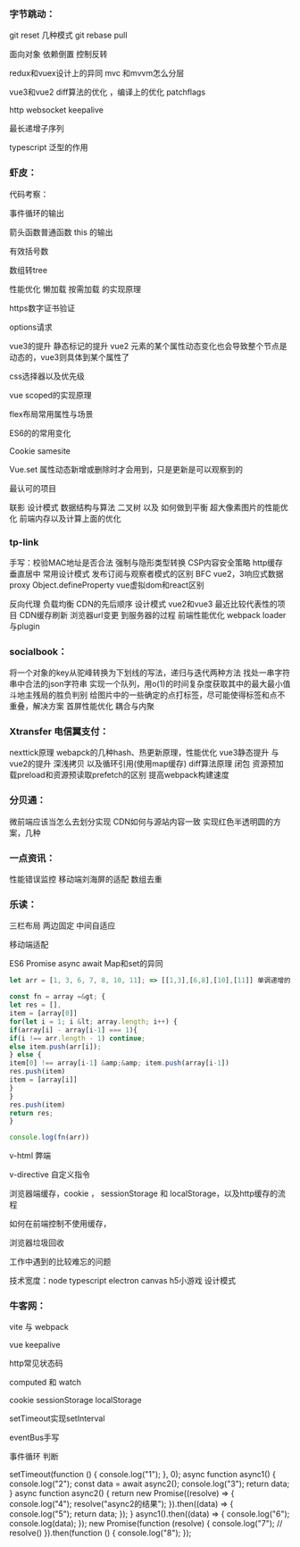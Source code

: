 ### 字节跳动：

git reset 几种模式 git rebase pull

面向对象  依赖倒置  控制反转

redux和vuex设计上的异同    mvc 和mvvm怎么分层

vue3和vue2  diff算法的优化 ，编译上的优化 patchflags

http  websocket   keepalive

最长递增子序列

typescript 泛型的作用

### 虾皮：

代码考察：

事件循环的输出

箭头函数普通函数 this 的输出

有效括号数

数组转tree



性能优化  懒加载 按需加载 的实现原理

https数字证书验证

options请求

vue3的提升  静态标记的提升 vue2 元素的某个属性动态变化也会导致整个节点是动态的，vue3则具体到某个属性了

 css选择器以及优先级

vue scoped的实现原理

flex布局常用属性与场景

ES6的的常用变化

Cookie  samesite

Vue.set  属性动态新增或删除时才会用到，只是更新是可以观察到的

最认可的项目

联影
设计模式
数据结构与算法
二叉树 以及 如何做到平衡
超大像素图片的性能优化
前端内存以及计算上面的优化



### tp-link

手写：校验MAC地址是否合法
强制与隐形类型转换
CSP内容安全策略
http缓存
垂直居中
常用设计模式
发布订阅与观察者模式的区别
BFC
vue2，3响应式数据 proxy Object.defineProperty
vue虚拟dom和react区别

反向代理 负载均衡 CDN的先后顺序
设计模式
vue2和vue3
最近比较代表性的项目
CDN缓存刷新
浏览器url变更 到服务器的过程
前端性能优化
webpack loader与plugin

### socialbook：

将一个对象的key从驼峰转换为下划线的写法，递归与迭代两种方法
找处一串字符串中合法的json字符串
实现一个队列，用o(1)的时间复杂度获取其中的最大最小值
斗地主残局的胜负判别
给图片中的一些确定的点打标签，尽可能使得标签和点不重叠，解决方案
首屏性能优化
耦合与内聚

### Xtransfer 电信翼支付：

nexttick原理
webapck的几种hash、热更新原理，性能优化
vue3静态提升 与vue2的提升
深浅拷贝  以及循环引用(使用map缓存)
diff算法原理
闭包
资源预加载preload和资源预读取prefetch的区别
提高webpack构建速度

### 分贝通：

微前端应该当怎么去划分实现
CDN如何与源站内容一致
实现红色半透明圆的方案，几种

### 一点资讯：

性能错误监控
移动端刘海屏的适配
数组去重

### 乐读：

三栏布局 两边固定 中间自适应 

移动端适配

ES6 Promise  async await    Map和set的异同

```javascript
let arr = [1, 3, 6, 7, 8, 10, 11]; => [[1,3],[6,8],[10],[11]] 单调递增的数组，取连续子数组的最大最小值

const fn = array =&gt; {
let res = [],
item = [array[0]]
for(let i = 1; i &lt; array.length; i++) {
if(array[i] - array[i-1] === 1){
if(i !== arr.length - 1) continue;
else item.push(arr[i]);
} else {
item[0] !== array[i-1] &amp;&amp; item.push(array[i-1])
res.push(item)
item = [array[i]]
}
}
res.push(item)
return res;
}

console.log(fn(arr))
```

v-html 弊端

v-directive 自定义指令

浏览器端缓存，cookie ， sessionStorage 和 localStorage，以及http缓存的流程

如何在前端控制不使用缓存，

浏览器垃圾回收

工作中遇到的比较难忘的问题

技术宽度：node  typescript  electron  canvas  h5小游戏 设计模式

### 牛客网：

vite 与 webpack

vue keepalive 

http常见状态码

computed 和 watch

cookie sessionStorage localStorage

setTimeout实现setInterval

eventBus手写

事件循环 判断

setTimeout(function () {
  console.log("1");
}, 0);
async function async1() {
  console.log("2");
  const data = await async2();
  console.log("3");
  return data;
}
async function async2() {
  return new Promise((resolve) => {
    console.log("4");
    resolve("async2的结果");
  }).then((data) => {
    console.log("5");
    return data;
  });
}
async1().then((data) => {
  console.log("6");
  console.log(data);
});
new Promise(function (resolve) {
  console.log("7");
  //   resolve()
}).then(function () {
  console.log("8");
});

